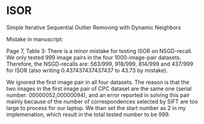 # ISOR
Simple Iterative Sequential Outlier Removing with Dynamic Neighbors

Mistake in manuscript: 

Page 7, Table 3: There is a minor mistake for testing ISOR on NSGD-recall. We only tested 999 image pairs in the four 1000-image-pair datasets. Therefore, the NSGD-recalls are: 563/999, 918/999, 814/999 and 437/999 for ISOR (also writing 0.437437437437437 to 43.73 by mistake).
 
We ignored the first image pair in all four datasets. The reason is that the two images in the first image pair of CPC dataset are the same one (serial number: 00000052,00000094), and an error reported in solving this pair mainly because of the number of correspondences selected by SIFT are too large to process for our laptop. We than set the start number as 2 in my implemenation, which result in the total tested number to be 999. 
